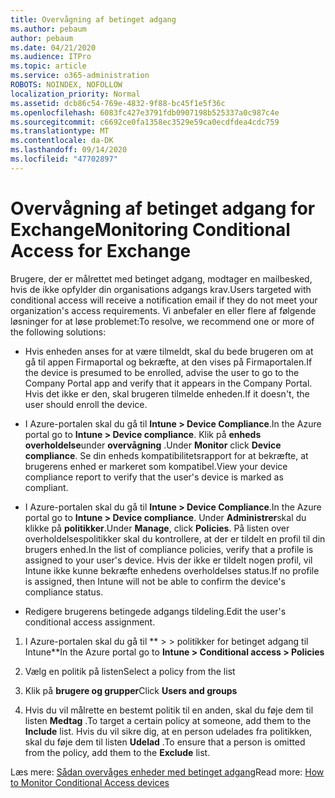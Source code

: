 ```yaml
---
title: Overvågning af betinget adgang
ms.author: pebaum
author: pebaum
ms.date: 04/21/2020
ms.audience: ITPro
ms.topic: article
ms.service: o365-administration
ROBOTS: NOINDEX, NOFOLLOW
localization_priority: Normal
ms.assetid: dcb86c54-769e-4832-9f88-bc45f1e5f36c
ms.openlocfilehash: 6083fc427e3791fdb0907198b525337a0c987c4e
ms.sourcegitcommit: c6692ce0fa1358ec3529e59ca0ecdfdea4cdc759
ms.translationtype: MT
ms.contentlocale: da-DK
ms.lasthandoff: 09/14/2020
ms.locfileid: "47702897"
---
```

# <a name="monitoring-conditional-access-for-exchange"></a><span data-ttu-id="a76fa-102">Overvågning af betinget adgang for Exchange</span><span class="sxs-lookup"><span data-stu-id="a76fa-102">Monitoring Conditional Access for Exchange</span></span>

<span data-ttu-id="a76fa-103">Brugere, der er målrettet med betinget adgang, modtager en mailbesked, hvis de ikke opfylder din organisations adgangs krav.</span><span class="sxs-lookup"><span data-stu-id="a76fa-103">Users targeted with conditional access will receive a notification email if they do not meet your organization's access requirements.</span></span> <span data-ttu-id="a76fa-104">Vi anbefaler en eller flere af følgende løsninger for at løse problemet:</span><span class="sxs-lookup"><span data-stu-id="a76fa-104">To resolve, we recommend one or more of the following solutions:</span></span>
  
- <span data-ttu-id="a76fa-105">Hvis enheden anses for at være tilmeldt, skal du bede brugeren om at gå til appen Firmaportal og bekræfte, at den vises på Firmaportalen.</span><span class="sxs-lookup"><span data-stu-id="a76fa-105">If the device is presumed to be enrolled, advise the user to go to the Company Portal app and verify that it appears in the Company Portal.</span></span> <span data-ttu-id="a76fa-106">Hvis det ikke er den, skal brugeren tilmelde enheden.</span><span class="sxs-lookup"><span data-stu-id="a76fa-106">If it doesn't, the user should enroll the device.</span></span>
    
- <span data-ttu-id="a76fa-107">I Azure-portalen skal du gå til **Intune \> Device Compliance**.</span><span class="sxs-lookup"><span data-stu-id="a76fa-107">In the Azure portal go to **Intune \> Device compliance**.</span></span> <span data-ttu-id="a76fa-108">Klik på **enheds overholdelse**under **overvågning** .</span><span class="sxs-lookup"><span data-stu-id="a76fa-108">Under **Monitor** click **Device compliance**.</span></span> <span data-ttu-id="a76fa-109">Se din enheds kompatibilitetsrapport for at bekræfte, at brugerens enhed er markeret som kompatibel.</span><span class="sxs-lookup"><span data-stu-id="a76fa-109">View your device compliance report to verify that the user's device is marked as compliant.</span></span> 
    
- <span data-ttu-id="a76fa-110">I Azure-portalen skal du gå til **Intune \> Device Compliance**.</span><span class="sxs-lookup"><span data-stu-id="a76fa-110">In the Azure portal go to **Intune \> Device compliance**.</span></span> <span data-ttu-id="a76fa-111">Under **Administrer**skal du klikke på **politikker**.</span><span class="sxs-lookup"><span data-stu-id="a76fa-111">Under **Manage**, click **Policies**.</span></span> <span data-ttu-id="a76fa-112">På listen over overholdelsespolitikker skal du kontrollere, at der er tildelt en profil til din brugers enhed.</span><span class="sxs-lookup"><span data-stu-id="a76fa-112">In the list of compliance policies, verify that a profile is assigned to your user's device.</span></span> <span data-ttu-id="a76fa-113">Hvis der ikke er tildelt nogen profil, vil Intune ikke kunne bekræfte enhedens overholdelses status.</span><span class="sxs-lookup"><span data-stu-id="a76fa-113">If no profile is assigned, then Intune will not be able to confirm the device's compliance status.</span></span> 
    
- <span data-ttu-id="a76fa-114">Redigere brugerens betingede adgangs tildeling.</span><span class="sxs-lookup"><span data-stu-id="a76fa-114">Edit the user's conditional access assignment.</span></span>
    
1. <span data-ttu-id="a76fa-115">I Azure-portalen skal du gå til \*\* \> \> politikker for betinget adgang til Intune\*\*</span><span class="sxs-lookup"><span data-stu-id="a76fa-115">In the Azure portal go to **Intune \> Conditional access \> Policies**</span></span>
    
2. <span data-ttu-id="a76fa-116">Vælg en politik på listen</span><span class="sxs-lookup"><span data-stu-id="a76fa-116">Select a policy from the list</span></span>
    
3. <span data-ttu-id="a76fa-117">Klik på **brugere og grupper**</span><span class="sxs-lookup"><span data-stu-id="a76fa-117">Click **Users and groups**</span></span>
    
4. <span data-ttu-id="a76fa-118">Hvis du vil målrette en bestemt politik til en anden, skal du føje dem til listen **Medtag** .</span><span class="sxs-lookup"><span data-stu-id="a76fa-118">To target a certain policy at someone, add them to the **Include** list.</span></span> <span data-ttu-id="a76fa-119">Hvis du vil sikre dig, at en person udelades fra politikken, skal du føje dem til listen **Udelad** .</span><span class="sxs-lookup"><span data-stu-id="a76fa-119">To ensure that a person is omitted from the policy, add them to the **Exclude** list.</span></span> 
    
<span data-ttu-id="a76fa-120">Læs mere: [Sådan overvåges enheder med betinget adgang](https://docs.microsoft.com/intune/conditional-access-exchange-monitor)</span><span class="sxs-lookup"><span data-stu-id="a76fa-120">Read more: [How to Monitor Conditional Access devices](https://docs.microsoft.com/intune/conditional-access-exchange-monitor)</span></span>
  

